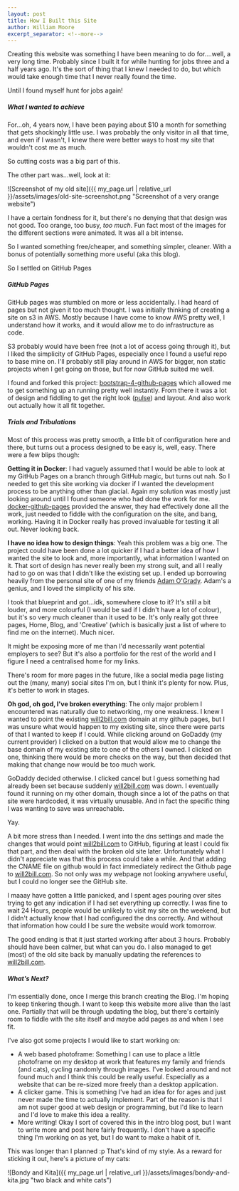 ```yaml
---
layout: post
title: How I Built this Site
author: William Moore
excerpt_separator: <!--more-->
---
```


Creating this website was something I have been meaning to do for....well, a very long time. Probably since I built it
for while hunting for jobs three and a half years ago. It's the sort of thing that I knew I needed to do, but which
would take enough time that I never really found the time.

<!--more-->

Until I found myself hunt for jobs again! 

##### What I wanted to achieve
For...oh, 4 years now, I have been paying about $10 a month for something that gets shockingly little use. I was
probably the only visitor in all that time, and even if I wasn't, I knew there were better ways to host my site that
wouldn't cost me as much. 

So cutting costs was a big part of this.

The other part was...well, look at it:

![Screenshot of my old site]({{ my_page.url | relative_url }}/assets/images/old-site-screenshot.png "Screenshot of a very orange website")

I have a certain fondness for it, but there's no denying that that design was not good. Too orange, too busy, _too much_.
Fun fact most of the images for the different sections were animated. It was all a bit intense.

So I wanted something free/cheaper, and something simpler, cleaner. With a bonus of potentially something more useful
(aka this blog).

So I settled on GitHub Pages

##### GitHub Pages
GitHub pages was stumbled on more or less accidentally. I had heard of pages but not given it too much thought.
I was initially thinking of creating a site on s3 in AWS. Mostly because I have come to know AWS pretty well, I
understand how it works, and it would allow me to do infrastructure as code. 

S3 probably would have been free (not a lot of access going through it), but I liked the simplicity of GitHub Pages, 
especially once I found a useful repo to base mine on. I'll probably still play around in AWS for bigger, non static 
projects when I get going on those, but for now GitHub suited me well.

I found and forked this project: [bootstrap-4-github-pages](https://github.com/nicolas-van/bootstrap-4-github-pages)
which allowed me to get something up an running pretty well instantly. From there it was a lot of design and fiddling
to get the right look ([pulse](https://bootswatch.com/pulse/)) and layout. And also work out actually how it all fit
together.

##### Trials and Tribulations
Most of this process was pretty smooth, a little bit of configuration here and there, but turns out a process designed 
to be easy is, well, easy. There were a few blips though:

<b>Getting it in Docker</b>: I had vaguely assumed that I would be able to look at my GitHub Pages on a branch through GitHub 
magic, but turns out nah. So I needed to get this site working via docker if I wanted the development process
to be anything other than glacial. Again my solution was mostly just looking around until I found someone who had done
the work for me. [docker-github-pages](https://github.com/Starefossen/docker-github-pages) provided the answer, 
they had effectively done all the work, just needed to fiddle with the configuration on the site, and bang, working.
Having it in Docker really has proved invaluable for testing it all out. Never looking back.

<b>I have no idea how to design things</b>: Yeah this problem was a big one. The project could have been done a lot 
quicker if I had a better idea of how I wanted the site to look and, more importantly, what information I wanted on it.
That sort of design has never really been my strong suit, and all I really had to go on was that I didn't like the 
existing set up. I ended up borrowing heavily from the personal site of one of my friends [Adam O'Grady](https://adamogrady.id.au/).
Adam's a genius, and I loved the simplicity of his site. 

I took that blueprint and got...idk, somewhere close to it? It's still a bit louder, and more colourful (I would be sad
if I didn't have a lot of colour), but it's so very much cleaner than it used to be. It's only really got three pages,
Home, Blog, and 'Creative' (which is basically just a list of where to find me on the internet). Much nicer. 

It might be exposing more of me than I'd necessarily want potential employers to see? But it's also a portfolio for 
the rest of the world and I figure I need a centralised home for my links.

There's room for more pages in the future, like a social media page listing out the (many, many) social sites I'm on,
but I think it's plenty for now. Plus, it's better to work in stages.

<b>Oh god, oh god, I've broken everything</b>: The only major problem I encountered was naturally due to networking, 
my one weakness. I knew I wanted to point the existing [will2bill.com](will2bill.com) domain at my github pages, but I 
was unsure what would happen to my existing site, since there were parts of that I wanted to keep if I could. While
clicking around on GoDaddy (my current provider) I clicked on a button that would allow me to change the base domain
of my existing site to one of the others I owned. I clicked on one, thinking there would be more checks on the way,
but then decided that making that change now would be too much work.

GoDaddy decided otherwise. I clicked cancel but I guess something had already been set because suddenly [will2bill.com](will2bill.com)
was down. I eventually found it running on my other domain, though since a lot of the paths on that site were hardcoded,
it was virtually unusable. And in fact the specific thing I was wanting to save was unreachable.

Yay.

A bit more stress than I needed. I went into the dns settings and made the changes that would point [will2bill.com](will2bill.com)
to GitHub, figuring at least I could fix that part, and then deal with the broken old site later. Unfortunately what I
didn't appreciate was that this process could take a while. And that adding the CNAME file on github would in fact
immediately redirect the Github page to [will2bill.com](will2bill.com). So not only was my webpage not looking anywhere
useful, but I could no longer see the GitHub site.

I maaay have gotten a little panicked, and I spent ages pouring over sites trying to get any indication if I had set 
everything up correctly. I was fine to wait 24 Hours, people would be unlikely to visit my site on the weekend, but 
I didn't actually know that I had configured the dns correctly. And without that information how could I be sure the
website would work tomorrow.

The good ending is that it just started working after about 3 hours. Probably should have been calmer, but what can you
do. I also managed to get (most) of the old site back by manually updating the references to [will2bill.com](will2bill.com).

##### What's Next?
I'm essentially done, once I merge this branch creating the Blog. I'm hoping to keep tinkering though. I want to keep 
this website more alive than the last one. Partially that will be through updating the blog, but there's certainly room
to fiddle with the site itself and maybe add pages as and when I see fit. 

I've also got some projects I would like to start working on:
 - A web based photoframe: Something I can use to place a little photoframe on my desktop at work that features my family
 and friends (and cats), cycling randomly through images. I've looked around and not found much and I think this could 
 be really useful. Especially as a website that can be re-sized more freely than a desktop application. 
 - A clicker game. This is something I've had an idea for for ages and just never made the time to actually implement.
 Part of the reason is that I am not super good at web design or programming,  but I'd like to learn and I'd love to
 make this idea a reality.
 - More writing! Okay I sort of covered this in the intro blog post, but I want to write more and post here fairly 
 frequently. I don't have a specific thing I'm working on as yet, but I do want to make a habit of it.
 
 This was longer than I planned :p That's kind of my style. As a reward for sticking it out, here's a picture of my cats:
 
 ![Bondy and Kita]({{ my_page.url | relative_url }}/assets/images/bondy-and-kita.jpg "two black and white cats")

